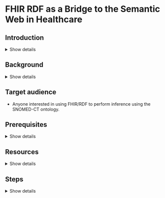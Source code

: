 # FHIR RDF as a Bridge to the Semantic Web in Healthcare

## Introduction
<details>
  <summary>
    Show details
  </summary>
This tutorial demonstrates how one or more FHIR resources in RDF format can be processed by a reasoner to determine if the given FHIR resource is an instance of a particular Class (as defined in a ontology). Here we use an example of a FHIR DiagnosticReport resource instance that has a diagnosis of malignant neoplasm. We shall feed this FHIR resource into a Description Logics (DL) reasoner to determine if it belongs to a Class called ‘CancerDiagnosis’. This type of exercise can be useful in primary and secondary care institutions to determine the overall number of patients that belong to a particular group of diagnoses, for e.g. Cancer.

This tutorial is based on a [webinar presented by Harold R. Solbrig](http://yosemiteproject.org/fhir-rdf-as-a-bridge-to-the-semantic-web-in-healthcare/) of Mayo Clinic as part of Yosemite Project.

</details>



## Background
<details>
  <summary>
    Show details
  </summary>
Ontologies that were designed independently almost always have some impedance mismatch when attempting to use them together. Many of the ontologies in the medical and life sciences domain are designed to capture facts about the world for research, such as the fact that the mitral valve is a kind of heart valve. But FHIR was designed to support the day-to-day operations of healthcare providers exchanging electronic health records (EHRs), and in this context the orientation has historically been different. When using FHIR/RDF with other ontologies, impedence differences are likely to show up in two main ways:

* Records versus facts. FHIR is oriented toward recording who did what ("Dr. Jones diagnosed patient x with viral pneumonia") rather than stating absolute medical facts ("patient x has viral pneumonia").

* Non-monotonicity. RDF was designed to be monotonic, whereas FHIR has a few design aspects that are would be non-monotonic if they were interpreted directly in RDF. (Monotonicity means that new data cannot invalidate previous conclusions; non-monotonicity means that previous conclusions can be invalidated by new data.) For example, a modifier extension indicates that the surrounding element's meaning will likely be misunderstood if the modifier extension is not understood.

For both of these reasons, to maintain monotonicity in RDF, FHIR/RDF should not be directly interpreted as stating facts, at least until any potentially non-monotonic elements have been removed or isolated through pre-processing.

Application developers should also be aware that some FHIR data attributes have a major impact on the interpretation of the enclosing data element: the meaning of the enclosing element cannot be determined in isolation. For example, a status of 'entered-in-error' means that the resource was created accidentally, and should be ignored ([source](https://www.hl7.org/fhir/linked-data-module.html)).
</details>


## Target audience
* Anyone interested in using FHIR/RDF to perform inference using the SNOMED-CT ontology.


## Prerequisites
<details>
  <summary>
    Show details
  </summary>
  
This tutorial assumes the reader has some background knowledge of the following technologies:

* Semantic web technologies and standards
  * OWL, RDF
  * Protege ontology editor
* Health informatics standards
  * SNOMED CT
  * HL7 FHIR
  
</details>
  
## Resources
<details>
  <summary>
    Show details
  </summary>
  
### Files
* [Blending FHIR RDF and OWL](http://www.swat4ls.org/wp-content/uploads/2017/11/SWAT4LS-2017_paper_28.pdf)
* [slides.pdf](slides.pdf) -- Presentation slides

#### Classifiers
* [cancerreport.owl](cancerreport.owl) -- class definition for `DiagnosticReport` having a diagnosis of [346325008: Malignant neoplastic disease](http://snomed.info/id/346325008)
* [patientreport.owl](patientreport.owl) -- class definition for `DiagnosticReport` whose subject is a reference to a fhir:Patient
* [finalreport.owl](finalreport.owl) -- class definition for `DiagnsosticReport` whose status meets a local definition of "finalized"
* [finalreport_data.owl](finalreport_data.owl) -- class definition for `DiagnosticReport` whose stats **text** matches what we think counts as "finalized"
* [fullreport.owl](fullreport.owl) -- class definition for a finalized `DiagnosticReport` on a patient with a cancer diagnosis
* [thyroidreport.owl](thyroidreport.owl) -- class definition for `DiagnosticReport` having a diagnosis of [14304000: Disorder of thyroid gland (disorder)](http://snomed.info/id/14304000)

#### Data
* [diagnosticreport-example-f201-brainct.ttl](diagnosticreport-example-f201-brainct.ttl)
* [diagnosticreport-example-thyroidtumor.ttl](diagnosticreport-example-thyroidtumor.ttl)
* [imagingstudy-example-xr.ttl](imagingstudy-example-xr.ttl)
* [imagingstudy-example-xr-mod.ttl](imagingstudy-example-xr_mod.ttl) -- Imaging study w/ sample laterailty transformation

##### Ontologies and the like
* [codesystem-diagnostic-report-status.owl](codesystem-diagnostic-report-status.owl) -- proposed OWL representation of the `DiagnosticReport.status` code system
* [fhir.ttl](fhir.ttl) -- FHIR Metadata vocabulary with offending `xsd:date`, `xsd:time`, `xsd:base64Binary` and `fhir:xhtml` data types changed to `xsd:dateTime` and `xsd:string`
* [w5.ttl](w5.ttl) -- local copy of the FHIR 5 W's ontology
* [snomed_cancer_subset.ttl](snomed_cancer_subset.ttl) -- an OWL representation of the transitive closure and neighborhood of concepts:
  * [18834000: Malignant tumor if craniopharyngeal duct (disorder)](http://snomed.info/id/188340000)
  * [394914008: Radiology - speciality (qualifier value)](http://snomed.info/id/394914008)
  * [429858000: Computed tomography of head and neck (procedure)](http://snomed.info/id/429858000)
     see [SNOMED_CT directory](SNOMED_CT) for description of how this was generated
* [snomed_thyroid_subset.ttl](snomed_thyroid_subset.ttl) -- An OWL representation of the transitive closure of:
    * [394914008:  Radiology - specialty (qualifier value)](http://snomed.info/id/394914008)
    * [429858000:  Computed tomography of head and neck (procedure)](http://snomed.info/id/429858000)
    * [363346000:  Malignant neoplastic disease (disorder)](http://snomed.info/id/363346000)
    * [363698007:  Finding site (attribute)](http://snomed.info/id/363698007)
    * [170784008:  Entire left lobe of thyroid gland (body structure)](http://snomed.info/id/170784008)
    * [14304000:  Disorder of thyroid gland (disorder)](http://snomed.info/id/14304000)
    
    see [SNOMED_CT directory](SNOMED_CT) for description of how this was generated
	
	
#### Support
* [catalog-v001.xml](catalog-v001.xml) -- XML catalog used by Protégé.  This causes all references to be resolved locally
* [catalog-v001.backup.xml](catalog-v001.backup.xml) -- Backup copy of XML catalog as Protégé tends to scribble on these things if you so much
as look at it crosseyed
* README.md -- this file
</details>

## Steps
<details>
  <summary>
    Show details
  </summary>
  
1. Install a current version of [Protégé](https://protege.stanford.edu) (we use 5.1.0)
2. Clone a copy of the [BLENDINGFHIRandRDF](https://github.com/BD2KOnFHIR/BLENDINGFHIRandRDF) repository
3. Change to the yosemite_talk directory
3. Start Protégé and open [fullreport.owl](fullreport.owl)
4. Select the FaCT++ reasoner under the `Reasoner` menu
5. Select `Start Reasoner` under the `Reasoner` menu
6. Navigate to `FinalPatientReportWithCancerDiagnosis` in the `Class Hierarchy` tab and observe that `f201` (the id of the DiagnosticReport) has been recognized as an instance.
![Class Hierarchy Tab](images/img1.png)
7. Open [thyroidreport.owl](thyroidreport.owl), answering "no" to the current window prompt.
8. Select `Start Reasoner` under the `Reasoner` menu.
9. Navigate to `ReportOfThyroidDisease` in the `Class Hierarchy` tab and observe that `dxreport117` has been classified
as an instance of thyroid disease.
![Class Hierarchy Tab](images/img2.png)

</details>
